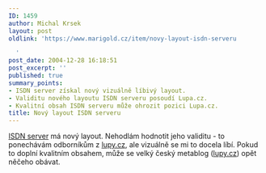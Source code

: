 ```yaml
---
ID: 1459
author: Michal Krsek
layout: post
oldlink: 'https://www.marigold.cz/item/novy-layout-isdn-serveru

  '
post_date: 2004-12-28 16:18:51
post_excerpt: ''
published: true
summary_points:
- ISDN server získal nový vizuálně líbivý layout.
- Validitu nového layoutu ISDN serveru posoudí Lupa.cz.
- Kvalitní obsah ISDN serveru může ohrozit pozici Lupa.cz.
title: Nový layout ISDN serveru
---
```


<p>
<a href="http://www.isdn.cz">ISDN server</a> má nový layout. Nehodlám hodnotit  jeho validitu - to ponechávám odborníkům z <a href="http://www.lupa.cz/">lupy.cz</a>, ale vizuálně se mi to docela líbí. Pokud to doplní kvalitním obsahem, může se velký český metablog (<a href="http://www.lupa.cz">lupy.cz</a>)  opět něčeho obávat.</p>